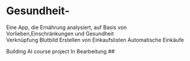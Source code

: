 # Gesundheit-
Eine App, die Ernährung analysiert, auf Basis von Vorlieben,Einschränkungen und Gesundheit  
Verknüpfung Blutbild 
Erstellen von Einkaufslisten
Automatische Einkäufe 

Building AI course project
In Bearbeitung ##
